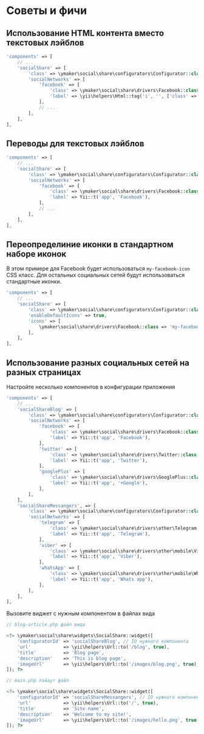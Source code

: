 Советы и фичи
=============

Использование HTML контента вместо текстовых лэйблов
----------------------------------------------------

```php
'components' => [
    // ...
    'socialShare' => [
        'class' => \ymaker\social\share\configurators\Configurator::class,
        'socialNetworks' => [
            'facebook' => [
                'class' => \ymaker\social\share\drivers\Facebook::class,
                'label' => \yii\helpers\Html::tag('i', '', ['class' => 'icon-fb']),
            ],
            // ...
        ],
    ],
],
```

Переводы для текстовых лэйблов
------------------------------

```php
'components' => [
    // ...
    'socialShare' => [
        'class' => \ymaker\social\share\configurators\Configurator::class,
        'socialNetworks' => [
            'facebook' => [
                'class' => \ymaker\social\share\drivers\Facebook::class,
                'label' => Yii::t('app', 'Facebook'),
            ],
            // ...
        ],
    ],
],
```

Переопределиние иконки в стандартном наборе иконок
--------------------------------------------------

В этом примере для Facebook будет использоваться `my-facebook-icon` CSS класс.
Для остальных социальных сетей будут использоваться стандартные иконки.

```php
'components' => [
    // ...
    'socialShare' => [
        'class' => \ymaker\social\share\configurators\Configurator::class,
        'enableDefaultIcons' => true,
        'icons' => [
            \ymaker\social\share\drivers\Facebook::class => 'my-facebook-icon',
        ],
    ],
],
```

Использование разных социальных сетей на разных страницах
---------------------------------------------------------

Настройте несколько компонентов в конфигурации приложения

```php
'components' => [
    // ...
    'socialShareBlog' => [
        'class' => \ymaker\social\share\configurators\Configurator::class,
        'socialNetworks' => [
            'facebook' => [
                'class' => \ymaker\social\share\drivers\Facebook::class,
                'label' => Yii::t('app', 'Facebook'),
            ],
            'twitter' => [
                'class' => \ymaker\social\share\drivers\Twitter::class,
                'label' => Yii::t('app', 'Twitter'),
            ],
            'googlePlus' => [
                'class' => \ymaker\social\share\drivers\GooglePlus::class,
                'label' => Yii::t('app', '+Google'),
            ],
        ],
    ],
    'socialShareMessangers', => [
        'class' => \ymaker\social\share\configurators\Configurator::class,
        'socialNetworks' => [
            'telegram' => [
                'class' => \ymaker\social\share\drivers\other\Telegram::class,
                'label' => Yii::t('app', 'Telegram'),
            ],
            'viber' => [
                'class' => \ymaker\social\share\drivers\other\mobile\Viber::class,
                'label' => Yii::t('app', 'Viber'),
            ],
            'whatsApp' => [
                'class' => \ymaker\social\share\drivers\other\mobile\WhatsApp::class,
                'label' => Yii::t('app', 'Whats app'),
            ],
        ],
    ],
],
```

Вызовите виджет с нужным компонентом в файлах вида

```php
// blog-article.php файл вида

<?= \ymaker\social\share\widgets\SocialShare::widget([
    'configuratorId' => 'socialShareBlog', // ID нужного компонента
    'url'            => \yii\helpers\Url::to('/blog', true),
    'title'          => 'Blog page',
    'description'    => 'This is blog page',
    'imageUrl'       => \yii\helpers\Url::to('/images/blog.png', true),
]); ?>
```

```php
// main.php лэйаут файл

<?= \ymaker\social\share\widgets\SocialShare::widget([
    'configuratorId' => 'socialShareMessangers', // ID нужного компонента
    'url'            => \yii\helpers\Url::to('/', true),
    'title'          => 'Site name',
    'description'    => 'Welcome to my site!',
    'imageUrl'       => \yii\helpers\Url::to('/images/hello.png', true),
]); ?>
```